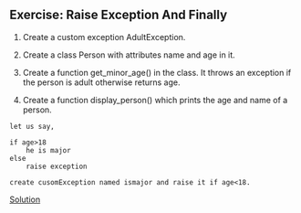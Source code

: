## Exercise: Raise Exception And Finally

1. Create a custom exception AdultException.

2. Create a class Person with attributes name and age in it.

3. Create a function get_minor_age() in the class. It throws an exception if the person is adult otherwise returns age.

4. Create a function display_person() which prints the age and name of a person.
```
let us say,

if age>18 
    he is major
else
    raise exception

create cusomException named ismajor and raise it if age<18.
```



[Solution](https://github.com/Hridayansh018/Python-Exercise/blob/main/Raise_Exceptin_Finally.py)